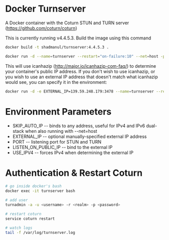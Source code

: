 Docker Turnserver
=

A Docker container with the Coturn STUN and TURN server (https://github.com/coturn/coturn)

This is currently running v4.4.5.3.
Build the image using this command
```bash
docker build -t shadmanul/turnserver:4.4.5.3 .
```

```bash
docker run -d --name=turnserver --restart="on-failure:10" --net=host -p 3478:3478 -p 3478:3478/udp shadmanul/turnserver:4.4.5.3
```

This will use icanhazip (http://major.io/icanhazip-com-faq/) to determine your container's public IP address. If you don't wish to use icanhazip, or you wish to use an external IP address that doesn't match what icanhazip would see, you can specify it in the environment:

```bash
docker run -d -e EXTERNAL_IP=139.59.248.179:3478 --name=turnserver --restart="on-failure:10" --net=host -p 3478:3478 -p 3478:3478/udp shadmanul/turnserver:4.4.5.3
```

Environment Parameters
=
* SKIP_AUTO_IP -- binds to any address, useful for IPv4 and IPv6 dual-stack when also running with --net=host
* EXTERNAL_IP -- optional manually-specified external IP address
* PORT -- listening port for STUN and TURN
* LISTEN_ON_PUBLIC_IP -- bind to the external IP
* USE_IPV4 -- forces IPv4 when determining the external IP

Authentication & Restart Coturn
=
```bash
# go inside docker's bash
docker exec -it turnserver bash

# add user
turnadmin -a -u <username> -r <realm> -p <password>

# restart coturn
service coturn restart

# watch logs
tail -f /var/log/turnserver.log
```
